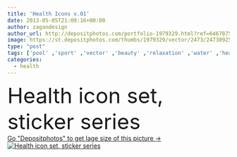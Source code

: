 ```yaml
---
title: 'Health Icons v.01'
date: 2013-05-05T21:09:16+00:00
author: zagandesign
author_url: http://depositphotos.com/portfolio-1979329.html?ref=64678756
image: https://st.depositphotos.com/thumbs/1979329/vector/2473/24730925/api_thumb_450.jpg?forcejpeg=true
type: "post"
tags: ['pool' ,'sport' ,'vector' ,'beauty' ,'relaxation' ,'water' ,'health' ,'diet' ,'solar' ,'medical' ,'symbol' ,'icon' ,'stickers' ,'heart' ,'pc' ,'measure' ,'balance' ,'weight' ,'bottle' ,'spa' ,'fitness' ,'gym' ,'exercise' ,'sportsman' ,'tablet' ,'run' ,'icons' ,'soccer' ,'swimming' ,'running' ,'meter' ,'squash' ,'barbell' ,'muscle' ,'tan' ,'series' ,'massage' ,'yoga' ,'pictorial' ,'tennis' ,'hydrate' ,'and' ,'sticker' ,'Joga' ,'towels' ,'tumbling' ,'brine' ,'piscine' ,'icon set' ,'jumping rope' ]
categories: 
  - health
---
```

<div aling="center">
            <font size="60"> Health icon set, sticker series</font>   
</div>
<div>
    <a href='https://depositphotos.com/24730925/stock-illustration-health-icons-v-01.html?ref=64678756' target=_blank > Go "Depositphotos" to get lage size of this picture ->
        <img href='https://depositphotos.com/24730925/stock-illustration-health-icons-v-01.html?ref=64678756' src='https://st.depositphotos.com/1979329/2473/v/950/depositphotos_24730925-stock-illustration-health-icons-v-01.jpg?forcejpeg=true' alt='Health icon set, sticker series' >
    </a>
</div>
